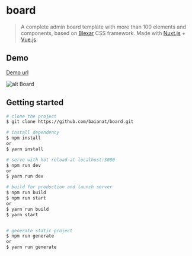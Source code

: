 # board

> A complete admin board template with more than 100 elements and components, based on [Blexar](https://github.com/baianat/blexar) CSS framework.
> Made with [Nuxt.js](https://github.com/nuxt/nuxt.js) + [Vue.js](https://github.com/vuejs/vue).

## Demo

[Demo url](https://baianat.github.io/board/)

![alt Board](https://github.com/baianat/board/blob/master/static/board.jpg)

## Getting started

```bash
# clone the project
$ git clone https://github.com/baianat/board.git

# install dependency
$ npm install
or
$ yarn install

# serve with hot reload at localhost:3000
$ npm run dev
or
$ yarn run dev

# build for production and launch server
$ npm run build
$ npm run start
or
$ yarn run build
$ yarn start


# generate static project
$ npm run generate
or
$ yarn run generate
```
